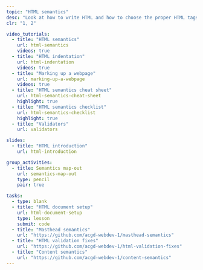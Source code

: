 ```yaml
---
topic: "HTML semantics"
desc: "Look at how to write HTML and how to choose the proper HTML tags."
clr: "1, 2"

video_tutorials:
  - title: "HTML semantics"
    url: html-semantics
    videos: true
  - title: "HTML indentation"
    url: html-indentation
    videos: true
  - title: "Marking up a webpage"
    url: marking-up-a-webpage
    videos: true
  - title: "HTML semantics cheat sheet"
    url: html-semantics-cheat-sheet
    highlight: true
  - title: "HTML semantics checklist"
    url: html-semantics-checklist
    highlight: true
  - title: "Validators"
    url: validators

slides:
  - title: "HTML introduction"
    url: html-introduction

group_activities:
  - title: Semantics map-out
    url: semantics-map-out
    type: pencil
    pair: true

tasks:
  - type: blank
  - title: "HTML document setup"
    url: html-document-setup
    type: lesson
    submit: code
  - title: "Masthead semantics"
    url: "https://github.com/acgd-webdev-1/masthead-semantics"
  - title: "HTML validation fixes"
    url: "https://github.com/acgd-webdev-1/html-validation-fixes"
  - title: "Content semantics"
    url: "https://github.com/acgd-webdev-1/content-semantics"
---
```

